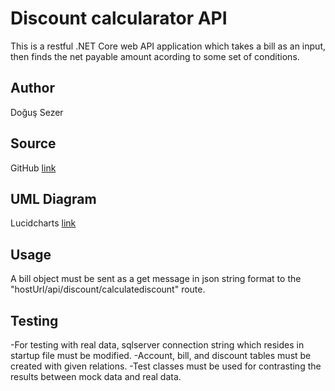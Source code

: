 # Discount calcularator API

This is a restful .NET Core web API application which takes a
bill as an input, then finds the net payable amount acording to some set of conditions.

## Author

Doğuş Sezer

## Source

GitHub [link](https://pip.pypa.io/en/stable/)

## UML Diagram

Lucidcharts [link](https://lucid.app/lucidchart/0f7bc93f-4116-4a03-be60-bd53fe6a9dc6/edit?view_items=bf7lc.Kog7Ta&invitationId=inv_fe93614b-ccd8-4171-bc07-687df7010751)

## Usage

A bill object must be sent as a get message in json string format to the "hostUrl/api/discount/calculatediscount" route.

## Testing

-For testing with real data, sqlserver connection string which resides in startup file must be modified.
-Account, bill, and discount tables must be created with given relations.
-Test classes must be used for contrasting the results between mock data and real data.

